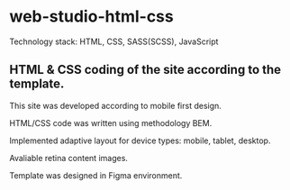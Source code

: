 # web-studio-html-css

Technology stack: HTML, CSS, SASS(SCSS), JavaScript

## HTML & CSS coding of the site according to the template.

This site was developed according to mobile first design.

HTML/CSS code was written using methodology BEM.

Implemented adaptive layout for device types: mobile, tablet, desktop. 

Avaliable retina content images.

Template was designed in Figma environment.
